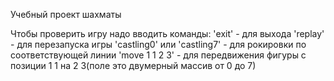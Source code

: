 Учебный проект шахматы

Чтобы проверить игру надо вводить команды:
                'exit' - для выхода
                'replay' - для перезапуска игры
                'castling0' или 'castling7' - для рокировки по соответствующей линии
                'move 1 1 2 3' - для передвижения фигуры с позиции 1 1 на 2 3(поле это двумерный массив от 0 до 7)
